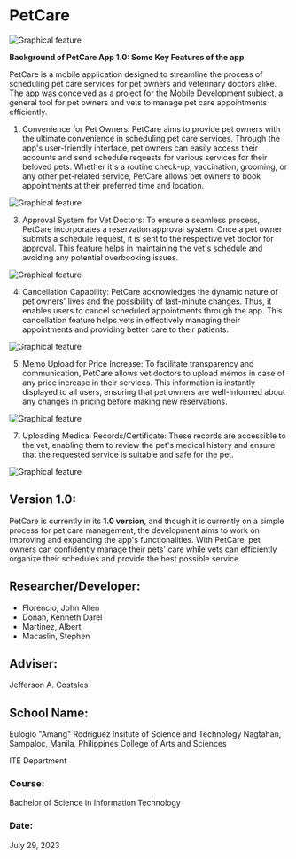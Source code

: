 # PetCare

![Graphical feature](https://github.com/johnallen23/PetCare/assets/74499662/b064a8e8-ba09-4446-8880-508f3bec8706)

**Background of PetCare App 1.0: Some Key Features of the app**

PetCare is a mobile application designed to streamline the process of scheduling pet care services for pet owners and veterinary doctors alike. The app was conceived as a project for the Mobile Development subject, a general tool for pet owners and vets to manage pet care appointments efficiently.

1. Convenience for Pet Owners:
PetCare aims to provide pet owners with the ultimate convenience in scheduling pet care services. Through the app's user-friendly interface, pet owners can easily access their accounts and send schedule requests for various services for their beloved pets. Whether it's a routine check-up, vaccination, grooming, or any other pet-related service, PetCare allows pet owners to book appointments at their preferred time and location.

![Graphical feature](https://github.com/johnallen23/PetCare/assets/74499662/cda12154-d7a4-434e-9ece-a10e78fed5be)

3. Approval System for Vet Doctors:
To ensure a seamless process, PetCare incorporates a reservation approval system. Once a pet owner submits a schedule request, it is sent to the respective vet doctor for approval. This feature helps in maintaining the vet's schedule and avoiding any potential overbooking issues.

![Graphical feature](https://github.com/johnallen23/PetCare/assets/74499662/7202e184-9304-4bf7-8714-ab4c7d39cd79)

4. Cancellation Capability:
PetCare acknowledges the dynamic nature of pet owners' lives and the possibility of last-minute changes. Thus, it enables users to cancel scheduled appointments through the app. This cancellation feature helps vets in effectively managing their appointments and providing better care to their patients.

![Graphical feature](https://github.com/johnallen23/PetCare/assets/74499662/4a467777-1f4d-4768-abe7-081d62a15d4f)

5. Memo Upload for Price Increase:
To facilitate transparency and communication, PetCare allows vet doctors to upload memos in case of any price increase in their services. This information is instantly displayed to all users, ensuring that pet owners are well-informed about any changes in pricing before making new reservations.

![Graphical feature](https://github.com/johnallen23/PetCare/assets/74499662/e6a75551-2ae2-4778-b8c6-947a0b0b91be)

7. Uploading Medical Records/Certificate:
These records are accessible to the vet, enabling them to review the pet's medical history and ensure that the requested service is suitable and safe for the pet.

![Graphical feature](https://github.com/johnallen23/PetCare/assets/74499662/0590d56d-55d3-473b-83de-d091c41bd5af)

## Version 1.0: ##
PetCare is currently in its **1.0 version**, and though it is currently on a simple process for pet care management, the development aims to work on improving and expanding the app's functionalities.
With PetCare, pet owners can confidently manage their pets' care while vets can efficiently organize their schedules and provide the best possible service.

## Researcher/Developer: ##
* Florencio, John Allen
* Donan, Kenneth Darel
* Martinez, Albert
* Macaslin, Stephen

## Adviser: ##
Jefferson A. Costales

## School Name: ##
Eulogio "Amang" Rodriguez Insitute of Science and Technology
Nagtahan, Sampaloc, Manila, Philippines
College of Arts and Sciences

ITE Department

### Course: ###
Bachelor of Science in Information Technology

### Date: ###
July 29, 2023

